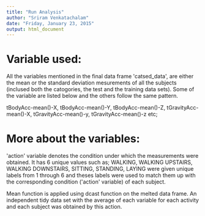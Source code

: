 ```yaml
---
title: "Run Analysis"
author: "Sriram Venkatachalam"
date: "Friday, January 23, 2015"
output: html_document
---
```


Variable used:
=============

All the variables mentioned in the final data frame 'catsed_data', are either the mean or the standard deviation mesurements of all the subjects (inclused both the catogories, the test and the training data sets). Some of the variable are listed below and the others follow the same pattern.

tBodyAcc-mean()-X, tBodyAcc-mean()-Y,	tBodyAcc-mean()-Z,	tGravityAcc-mean()-X,	tGravityAcc-mean()-y, tGravityAcc-mean()-z etc;

More about the variables:
========================

'action' variable denotes the condition under which the measurements were obtained. It has 6 unique values such as; WALKING, WALKING UPSTAIRS, WALKING DOWNSTAIRS, SITTING, STANDING, LAYING were given unique labels from 1 through 6 and theses labels were used to match them up with the corresponding condition ('action' variable) of each subject.   

Mean function is applied using dcast function on the melted data frame. An independent tidy data set with the average of each variable for each activity and each subject was obtained by this action.

